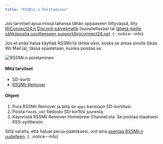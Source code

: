 ```yaml
---
title: "RSSMii:n Poistaminen"
---
```


Jos tarvitset apua missä tahansa tähän oppaaseen liittyvässä, liity [RiiConnect24:n Discord-palvelimelle](https://discord.gg/rc24) (suositeltavaa) tai [ lähetä meille sähköpostia osoitteeseen support@riiconnect24.net](mailto:support@riiconnect24.net).
{: .notice--info}

Jos et enää halua käyttää RSSMii:tä (ehkä siksi, koska se antaa sinulle liikaa Wii Mail:ia), tässä opastetaan, kuinka poistaa se.

![RSSMii:n poistaminen](/images/rssmii-remove.png)

#### Mitä tarvitset

* SD-kortti
* [RSSMii Remover](https://github.com/RiiConnect24/rssmii/releases)

#### Ohjeet

1. Pura RSSMii Remover ja laita se `apps` kansioon SD-kortillasi.
2. Poista `feeds.xml` tiedosto SD-korttisi juuresta.
3. Käynnistä RSSMii Remover Homebrew Channel:sta. Se poistaa tilauksesi RSS-syötteisiin.

Siltä varalta, että haluat perua päätöksesi, voit aina [asentaa RSSMii:n uudelleen](rssmii).
{: .notice--info}
